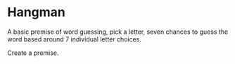 # Hangman

A basic premise of word guessing, pick a letter, seven chances to guess the word based around 7 individual letter choices.

Create a premise.